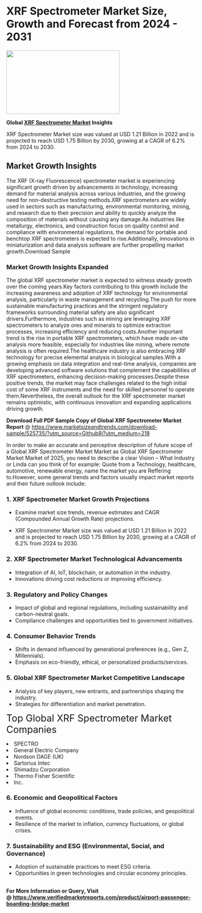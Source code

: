 <H1>XRF Spectrometer Market Size, Growth and Forecast from 2024 - 2031</H1><img class="aligncenter size-medium wp-image-584254" src="https://thirdeyenews.in/wp-content/uploads/2024/09/Global-Market-Research-300x168.jpeg" alt="" width="300" height="168" /><p><strong>Global&nbsp;<a href="https://www.marketsizeandtrends.com/download-sample/525735/?utm_source=Github8j?utm_medium=218">XRF Spectrometer Market</a> Insights</strong></p><p>XRF Spectrometer Market size was valued at USD 1.21 Billion in 2022 and is projected to reach USD 1.75 Billion by 2030, growing at a CAGR of 6.2% from 2024 to 2030.</p><p><h2>Market Growth Insights</h2> The XRF (X-ray Fluorescence) spectrometer market is experiencing significant growth driven by advancements in technology, increasing demand for material analysis across various industries, and the growing need for non-destructive testing methods.XRF spectrometers are widely used in sectors such as manufacturing, environmental monitoring, mining, and research due to their precision and ability to quickly analyze the composition of materials without causing any damage.As industries like metallurgy, electronics, and construction focus on quality control and compliance with environmental regulations, the demand for portable and benchtop XRF spectrometers is expected to rise.Additionally, innovations in miniaturization and data analysis software are further propelling market growth.Download Sample <h3>Market Growth Insights Expanded</h3> The global XRF spectrometer market is expected to witness steady growth over the coming years.Key factors contributing to this growth include the increasing awareness and adoption of XRF technology for environmental analysis, particularly in waste management and recycling.The push for more sustainable manufacturing practices and the stringent regulatory frameworks surrounding material safety are also significant drivers.Furthermore, industries such as mining are leveraging XRF spectrometers to analyze ores and minerals to optimize extraction processes, increasing efficiency and reducing costs.Another important trend is the rise in portable XRF spectrometers, which have made on-site analysis more feasible, especially for industries like mining, where remote analysis is often required.The healthcare industry is also embracing XRF technology for precise elemental analysis in biological samples.With a growing emphasis on data integration and real-time analysis, companies are developing advanced software solutions that complement the capabilities of XRF spectrometers, enhancing decision-making processes.Despite these positive trends, the market may face challenges related to the high initial cost of some XRF instruments and the need for skilled personnel to operate them.Nevertheless, the overall outlook for the XRF spectrometer market remains optimistic, with continuous innovation and expanding applications driving growth.</p><p><span class=""><strong>Download Full PDF Sample Copy of Global XRF Spectrometer Market Report</strong> @ <a href="https://www.marketsizeandtrends.com/download-sample/525735/?utm_source=Github8j?utm_medium=218" target="_blank">https://www.marketsizeandtrends.com/download-sample/525735/?utm_source=Github8j?utm_medium=218</a></span></p><p>In order to make an accurate and perceptive description of future scope of a Global&nbsp;XRF Spectrometer Market Market as Global&nbsp;XRF Spectrometer Market Market of 2025, you need to describe a clear Vision &ndash; What Industry or Linda can you think of for example: Quote from a Technology, healthcare, automotive, renewable energy, name the market you are Reffering to.However, some general trends and factors usually impact market reports and their future outlook include:</p><h3>1.&nbsp;<strong>XRF Spectrometer Market Growth Projections</strong></h3><ul><li>Examine market size trends, revenue estimates and CAGR (Compounded Annual Growth Rate) projections.</li><li><p>XRF Spectrometer Market size was valued at USD 1.21 Billion in 2022 and is projected to reach USD 1.75 Billion by 2030, growing at a CAGR of 6.2% from 2024 to 2030.</p></li></ul><h3>2.&nbsp;<strong>XRF Spectrometer Market Technological Advancements</strong></h3><ul><li>Integration of AI, IoT, blockchain, or automation in the industry.</li><li>Innovations driving cost reductions or improving efficiency.</li></ul><h3>3.&nbsp;<strong>Regulatory and Policy Changes</strong></h3><ul><li>Impact of global and regional regulations, including sustainability and carbon-neutral goals.</li><li>Compliance challenges and opportunities tied to government initiatives.</li></ul><h3>4.&nbsp;<strong>Consumer Behavior Trends</strong></h3><ul><li>Shifts in demand influenced by generational preferences (e.g., Gen Z, Millennials).</li><li>Emphasis on eco-friendly, ethical, or personalized products/services.</li></ul><h3>5.&nbsp;<strong>Global XRF Spectrometer Market Competitive Landscape</strong></h3><ul><li>Analysis of key players, new entrants, and partnerships shaping the industry.</li><li>Strategies for differentiation and market penetration.</li></ul><p data-pm-slice="1 1 []"><span style="color: inherit; font-family: inherit; font-size: 25px;">Top Global XRF Spectrometer Market Companies</span></p><div class="" data-test-id=""><p><li>SPECTRO</li><li> General Electric Company</li><li> Nordson DAGE (UK)</li><li> Sartorius Intec</li><li> Shimadzu Corporation</li><li> Thermo Fisher Scientific</li><li> Inc.</li></p></div><h3>6.&nbsp;<strong>Economic and Geopolitical Factors</strong></h3><ul><li>Influence of global economic conditions, trade policies, and geopolitical events.</li><li>Resilience of the market to inflation, currency fluctuations, or global crises.</li></ul><h3>7.&nbsp;<strong>Sustainability and ESG (Environmental, Social, and Governance)</strong></h3><ul><li>Adoption of sustainable practices to meet ESG criteria.</li><li>Opportunities in green technologies and circular economy principles.</li></ul><h2><strong style="font-size: 14px;">For More Information or Query, Visit @&nbsp;</strong><a style="background-color: #ffffff; font-size: 14px;" href="https://www.marketsizeandtrends.com/report/xrf-spectrometer-market/" target="_blank">https://www.verifiedmarketreports.com/product/airport-passenger-boarding-bridge-market</a></h2>